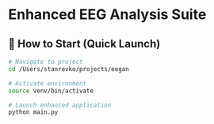 # Enhanced EEG Analysis Suite

## 🚀 How to Start (Quick Launch)

```bash
# Navigate to project
cd /Users/stanrevko/projects/eegan

# Activate environment
source venv/bin/activate

# Launch enhanced application
python main.py
```